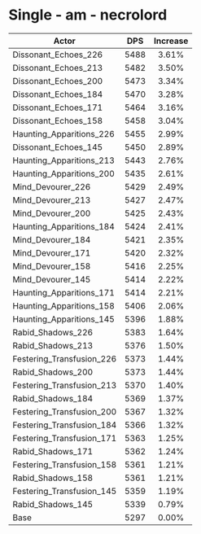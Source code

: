 # Single - am - necrolord
| Actor | DPS | Increase |
|---|:---:|:---:|
|Dissonant_Echoes_226|5488|3.61%|
|Dissonant_Echoes_213|5482|3.50%|
|Dissonant_Echoes_200|5473|3.34%|
|Dissonant_Echoes_184|5470|3.28%|
|Dissonant_Echoes_171|5464|3.16%|
|Dissonant_Echoes_158|5458|3.04%|
|Haunting_Apparitions_226|5455|2.99%|
|Dissonant_Echoes_145|5450|2.89%|
|Haunting_Apparitions_213|5443|2.76%|
|Haunting_Apparitions_200|5435|2.61%|
|Mind_Devourer_226|5429|2.49%|
|Mind_Devourer_213|5427|2.47%|
|Mind_Devourer_200|5425|2.43%|
|Haunting_Apparitions_184|5424|2.41%|
|Mind_Devourer_184|5421|2.35%|
|Mind_Devourer_171|5420|2.32%|
|Mind_Devourer_158|5416|2.25%|
|Mind_Devourer_145|5414|2.22%|
|Haunting_Apparitions_171|5414|2.21%|
|Haunting_Apparitions_158|5406|2.06%|
|Haunting_Apparitions_145|5396|1.88%|
|Rabid_Shadows_226|5383|1.64%|
|Rabid_Shadows_213|5376|1.50%|
|Festering_Transfusion_226|5373|1.44%|
|Rabid_Shadows_200|5373|1.44%|
|Festering_Transfusion_213|5370|1.40%|
|Rabid_Shadows_184|5369|1.37%|
|Festering_Transfusion_200|5367|1.32%|
|Festering_Transfusion_184|5366|1.32%|
|Festering_Transfusion_171|5363|1.25%|
|Rabid_Shadows_171|5362|1.24%|
|Festering_Transfusion_158|5361|1.21%|
|Rabid_Shadows_158|5361|1.21%|
|Festering_Transfusion_145|5359|1.19%|
|Rabid_Shadows_145|5339|0.79%|
|Base|5297|0.00%|
